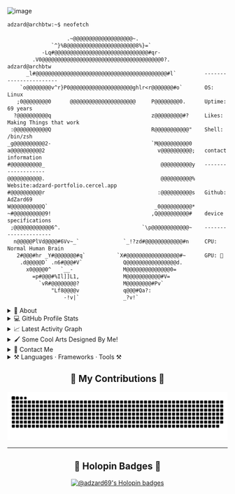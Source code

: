 

<img width="1267" height="208" alt="image" src="https://github.com/user-attachments/assets/406d9522-2add-4a62-b79e-46d2660f0f9d" />



```console
adzard@archbtw:~$ neofetch

                   .~@@@@@@@@@@@@@@@@@@@~.
              `^}%B@@@@@@@@@@@@@@@@@@@@@@8%}=`                
           -Lq#@@@@@@@@@@@@@@@@@@@@@@@@@@@@@@#qr-            
        .V0@@@@@@@@@@@@@@@@@@@@@@@@@@@@@@@@@@@@@@0?.           adzard@archbtw 
      _l#@@@@@@@@@@@@@@@@@@@@@@@@@@@@@@@@@@@@@@@@@@#l`         -----------------------
    `o@@@@@@@@v^r}P0@@@@@@@@@@@@@@@@@@@@ghlr<r@@@@@@@#o`       OS: Linux
   ;0@@@@@@@@0      @@@@@@@@@@@@@@@@@@@@@     P@@@@@@@@0.      Uptime: 69 years
  ?@@@@@@@@@@q                                z@@@@@@@@@#?     Likes: Making Things that work
 :@@@@@@@@@@@Q                                R@@@@@@@@@@@"    Shell: /bin/zsh
_g@@@@@@@@@@2-                                `M@@@@@@@@@@0
a@@@@@@@@@@2                                    v@@@@@@@@@@;   contact information
#@@@@@@@@@@_                                     @@@@@@@@@@y   -------------------
@@@@@@@@@@@.                                     @@@@@@@@@@%   Website:adzard-portfolio.cercel.app
#@@@@@@@@@@r                                    :@@@@@@@@@@s   Github: AdZard69
W@@@@@@@@@@Q`                                  _0@@@@@@@@@@*
~#@@@@@@@@@@9!                                ,Q@@@@@@@@@@#    device specifications
 ;@@@@@@@@@@@@6^.                          `\p@@@@@@@@@@@@~    ---------------------
  n@@@@@PlVd@@@@#6Vv~_`              `_!?zd#@@@@@@@@@@@@#n     CPU: Normal Human Brain
   2#@@@#hr _Y#@@@@@@@#q`          `X#@@@@@@@@@@@@@@@@@#~      GPU: 👀
    .d@@@@@D` .n6#@@@#V`             Q@@@@@@@@@@@@@@@@d.
      x0@@@@0^   `__-                M@@@@@@@@@@@@@@0=
        =p#@@@#%Il]]L1,              M@@@@@@@@@@@#V=
          `vR#@@@@@@@@?              M@@@@@@@@#Pv`
              "Lf8@@@@v              q@@@#Qa?:
                  -!v|`              _?v!`
```

<details>
  <summary>🧮 About</summary>
<div>
<samp>
<h2 align="center">Helpful Links</h2>
 <p align="center">
  <a href="https://adzard-portfolio.vercel.app/"><img align="center" 
     src="https://img.shields.io/website?down_message=offline&style=for-the-badge&up_message=online&url=https%3A%2F%2Fmannu.live" height="25"
     alt="website" /></a>
  </p>
 </samp>
</div>
</details>
  
<details> 
  <summary>💻 GitHub Profile Stats</summary>
  <!-- View Counter -->
<img align="center" src="https://visitor-badge.laobi.icu/badge?page_id=AdZard69.AdZard69" />
  


  <div>
  <samp>
    <h2 align="center"> Github Stats </h2>
      <br/>
    <details open>
  <summary><h3>Languages</h3></summary>
            <p align="center">
        <a href="https://github.com/AdZard69/">
          <img src="https://github-readme-stats.vercel.app/api/top-langs/?username=AdZard69&langs_count=6&theme=gruvbox&layout=compact&hide_border=true"
          alt="AdZard :: overall Top Langs " /></a>
      </p>
        <p align="center">
          <a href="https://github.com/AdZard69/">
          <img width="45%" src="https://github-profile-summary-cards.vercel.app/api/cards/repos-per-language?username=AdZard69&theme=gruvbox&layout=compact&hide_border=true"
          alt="AdZard :: Top Langs by repo" />
          <img width="45%" src="https://github-profile-summary-cards.vercel.app/api/cards/most-commit-language?username=AdZard69&theme=gruvbox&layout=compact&hide_border=true"
          alt="AdZard :: Top Langs by commit" />
          </a>
        </p>
</details>
    <details open>
  <summary><h3>stasistic</h3></summary>
        <p align="center">
          <a href="https://github.com/AdZard69/">
          <img width="49.5%" src="https://github-readme-stats.vercel.app/api?username=AdZard69&show_icons=true&theme=rose_pine&hide_border=true" />
          <!-- <img width="49.5%" src="https://github-readme-streak-stats.herokuapp.com/?user=MannuVilasara&theme=rose-pine&hide_border=true" /> -->
          </a>
       </p>
     <br>
     </samp>
  </div>    
</details>

<details>
  <summary>📈 Latest Activity Graph</summary>
  <samp>
  <br/>
  <h2 align="center"> latest contribution </h2>
<a href="https://github.com/ashutosh00710/github-readme-activity-graph">
  <img alt="azzar's Activity Graph" src="https://github-readme-activity-graph.vercel.app/graph/?username=AdZard69&bg_color=000&color=fff&line=00E676&point=fff&hide_border=true" /></a>
<br/>
  </samp>
  </details>


<details>
  <summary>
    🖌️ Some Cool Arts Designed By Me!
  </summary>
  <div>
    <img width="1427" height="320" alt="image" src="https://github.com/user-attachments/assets/eb44738a-72fd-48cc-9e41-20a22fabb6cf" />
<img width="1500" height="500" alt="image" src="https://github.com/user-attachments/assets/2b16db4f-60d7-4f5d-9700-b7218b5a2943" />
<img width="1440" height="480" alt="image" src="https://github.com/user-attachments/assets/115cee60-7b9d-430a-be51-421b58c8e2cb" />
<img align="center" width="1920" height="1080" alt="fireballs 6" src="https://github.com/user-attachments/assets/59617de7-3ccf-4dbc-9f6d-8c35fbf3978f" />



  </div>
</details>





<!-- Typing Animation -->
<!-- <h1 align="center">
  <picture>
    <source srcset="https://readme-typing-svg.herokuapp.com/?font=Righteous&size=35&center=true&vCenter=true&width=500&height=70&duration=4000&color=000000&lines=Hi+There!+👋;+I'm+AdZard!" media="(prefers-color-scheme: light)" />
    <source srcset="https://readme-typing-svg.herokuapp.com/?font=Righteous&size=35&center=true&vCenter=true&width=500&height=70&duration=4000&color=F7F7F7&lines=Hi+There!+👋;+I'm+AdZard!" media="(prefers-color-scheme: dark)" />
    <img src="https://readme-typing-svg.herokuapp.com/?font=Righteous&size=35&center=true&vCenter=true&width=500&height=70&duration=4000&color=F7F7F7&lines=Hi+There!+👋;+I'm+AdZard!" alt="Typing SVG">
  </picture>
</h1> -->



<!-- <div align="center">
  
  🌱 I’m currently exploring **life** :eyes:

  🔭 I’m currently working on **Personal Projects**

  💬 Ask me about , ,  or anything else [here](https://github.com/AdZard69/AdZard69/issues)

  👯 I’m looking to collaborate on **Various New and Creative Projects**
  
</div> -->

<details>
 <summary>👤 Contact Me</summary>
  <div align="center">
  <h2 style="display:inline-block;">📫 How to reach me:</h2>
  <a href="mailto:adzardeventshub@gmail.com">
    <img src="https://img.shields.io/badge/Gmail-333333?style=for-the-badge&logo=gmail&logoColor=red" />
  </a>
  <a href="https://my-crazy-portfolio.vercel.app/" target="_blank">
     <img src="https://img.shields.io/badge/Portfolio-FF5722?style=for-the-badge&logo=todoist&logoColor=white" />
  </a>
</div>

</details>


<details>
  <summary> ⚒️ Languages · Frameworks · Tools ⚒️</summary> 
<br/>
<div align="center">
  <img src="https://skillicons.dev/icons?i=ps,pr" ><br>
    <img src="https://skillicons.dev/icons?i=react,html,css,vscode,github,figma,tailwind,git" />
    <img src="https://skillicons.dev/icons?i=nodejs,python,javascript,threejs,typescript,express,firebase,mongodb,c,java,nextjs,mysql,py,mint,cpp" /><br>
</div>

</details>


<!-- GitHub Stats -->
<!-- <div align="center">
  <h2>📊 My GitHub Stats</h2>
  <picture>
    <source srcset="https://github-readme-stats.vercel.app/api?username=AdZard69&show_icons=true&theme=light&hide_border=false#gh-light-mode-only" media="(prefers-color-scheme: light)" />
    <source srcset="https://github-readme-stats.vercel.app/api?username=AdZard69&show_icons=true&theme=dark&hide_border=false#gh-dark-mode-only" media="(prefers-color-scheme: dark)" />
    <img src="https://github-readme-stats.vercel.app/api?username=AdZard69&show_icons=true&theme=darkt&hide_border=false" alt="GitHub Stats" />
  </picture>
</div> -->



<!-- Streak Stats -->
<!-- <div align="center">
  <h2>🏆 Contributions and Streaks 🏆</h2>
  <picture>
    <source srcset="https://github-readme-streak-stats.herokuapp.com?user=AdZard69#gh-light-mode-only" media="(prefers-color-scheme: light)" />
    <source srcset="https://github-readme-streak-stats.herokuapp.com?user=AdZard69&theme=dark#gh-dark-mode-only" media="(prefers-color-scheme: dark)" />
    <img src="https://github-readme-streak-stats.herokuapp.com?user=AdZard69&theme=dark" alt="GitHub Streak" />
  </picture>
</div> -->

<!-- Custom Snake Animation -->
<div align="center">
  <h2>🐍 My Contributions 🐍</h2>
  <picture>
    <source srcset="https://raw.githubusercontent.com/AdZard69/AdZard69/main/output/github-snake-dark.svg#gh-dark-mode-only" media="(prefers-color-scheme: dark)" />
    <source srcset="https://raw.githubusercontent.com/AdZard69/AdZard69/main/output/github-snake-dark.svg#gh-dark-mode-only" media="(prefers-color-scheme: dark)" />
    <img src="https://raw.githubusercontent.com/AdZard69/AdZard69/main/output/github-snake-dark.svg" alt="GitHub contributions snake" />
  </picture>
</div>

---
<h2 align="center">🏅 Holopin Badges 🏅</h2>

<p align="center">
  <a href="https://holopin.io/@adzard69">
    <img src="https://holopin.me/adzard69" alt="@adzard69's Holopin badges" />
  </a>
</p>
